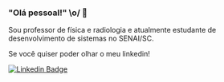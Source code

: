 ### "Olá pessoal!" \o/ 👋

Sou professor de física e radiologia e atualmente estudante de desenvolvimento de sistemas no SENAI/SC.

Se você quiser poder olhar o meu linkedin!

[![Linkedin Badge](https://img.shields.io/badge/-LinkedIn-blue?style=flat-square&logo=Linkedin&logoColor=white&link=https://www.linkedin.com/in/marzeu-selau-junior/)](https://www.linkedin.com/in/marzeu-selau-junior/)

<!--
**Marzeu/Marzeu** is a ✨ _special_ ✨ repository because its `README.md` (this file) appears on your GitHub profile.

Meu nome é Marzeu. Sou professor de física e radiologia e atualmente estudante de anal

Here are some ideas to get you started:

- 🔭 I’m currently working on ...
- 🌱 I’m currently learning ...
- 👯 I’m looking to collaborate on ...
- 🤔 I’m looking for help with ...
- 💬 Ask me about ...
- 📫 How to reach me: ...
- 😄 Pronouns: ...
- ⚡ Fun fact: ...
-->
